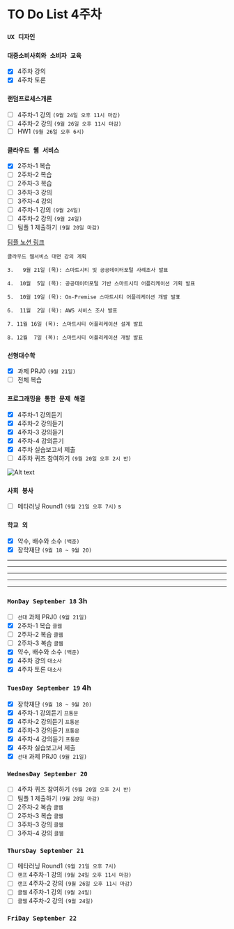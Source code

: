 # TO Do List 4주차

### `UX 디자인` 

### `대중소비사회와 소비자 교육`
- [x] 4주차 강의
- [x] 4주차 토론

### `랜덤프로세스개론`
- [ ] 4주차-1 강의 `(9월 24일 오후 11시 마감)`
- [ ] 4주차-2 강의 `(9월 26일 오후 11시 마감)`
- [ ] HW1 `(9월 26일 오후 6시)`

### `클라우드 웹 서비스`
- [x] 2주차-1 복습
- [ ] 2주차-2 복습
- [ ] 2주차-3 복습 
- [ ] 3주차-3 강의 
- [ ] 3주차-4 강의 
- [ ] 4주차-1 강의 `(9월 24일)`
- [ ] 4주차-2 강의 `(9월 24일)` 
- [ ] 팀플 1 제출하기 `(9월 20일 마감)`

[팀플 노션 링크](https://www.notion.so/Cloud-Web-Service-Team-Project-cb7f98e2e37c43fd98b7937e0d5018c5)
```
클라우드 웹서비스 대면 강의 계획

3.   9월 21일 (목): 스마트시티 및 공공데이터포털 사례조사 발표

4.  10월  5일 (목): 공공데이터포털 기반 스마트시티 어플리케이션 기획 발표

5.  10월 19일 (목): On-Premise 스마트시티 어플리케이션 개발 발표

6.  11월  2일 (목): AWS 서비스 조사 발표

7. 11월 16일 (목): 스마트시티 어플리케이션 설계 발표

8. 12월  7일 (목): 스마트시티 어플리케이션 개발 발표
```

### `선형대수학`
- [x] 과제 PRJ0 `(9월 21일)`
- [ ] 전체 복습

### `프로그래밍을 통한 문제 해결`
- [x] 4주차-1 강의듣기
- [x] 4주차-2 강의듣기
- [x] 4주차-3 강의듣기
- [x] 4주차-4 강의듣기
- [x] 4주차 실습보고서 제출
- [ ] 4주차 퀴즈 참여하기 `(9월 20일 오후 2시 반)`

![Alt text](%E1%84%91%E1%85%B3%E1%84%90%E1%85%A9%E1%86%BC%E1%84%86%E1%85%AE%E1%86%AB%E1%84%80%E1%85%A1%E1%86%BC%E1%84%8B%E1%85%B4%E1%84%80%E1%85%A8%E1%84%92%E1%85%AC%E1%86%A8%E1%84%89%E1%85%A5.png)

### `사회 봉사`
- [ ] 메타러닝 Round1 `(9월 21일 오후 7시)`
s
### `학교 외`
- [x] 약수, 배수와 소수 `(백준)`
- [X] 장학재단 `(9월 18 ~ 9월 20)`

---
---
---
---
---

### `MonDay September 18` 3h
- [ ] `선대` 과제 PRJ0 `(9월 21일)`
- [x] 2주차-1 복습 `클웹`
- [ ] 2주차-2 복습 `클웹`
- [ ] 2주차-3 복습 `클웹`
- [x] 약수, 배수와 소수 `(백준)`
- [x] 4주차 강의 `대소사`
- [x] 4주차 토론 `대소사`

### `TuesDay September 19` 4h
- [x] 장학재단 `(9월 18 ~ 9월 20)`
- [x] 4주차-1 강의듣기  `프통문`
- [x] 4주차-2 강의듣기  `프통문`
- [x] 4주차-3 강의듣기  `프통문`
- [x] 4주차-4 강의듣기  `프통문`
- [x] 4주차 실습보고서 제출
- [x] `선대` 과제 PRJ0 `(9월 21일)`

### `WednesDay September 20`
- [ ] 4주차 퀴즈 참여하기 `(9월 20일 오후 2시 반)`
- [ ] 팀플 1 제출하기 `(9월 20일 마감)`
- [ ] 2주차-2 복습 `클웹`
- [ ] 2주차-3 복습 `클웹`
- [ ] 3주차-3 강의 `클웹`
- [ ] 3주차-4 강의 `클웹`

### `ThursDay September 21`
- [ ] 메타러닝 Round1 `(9월 21일 오후 7시)`
- [ ] `랜프` 4주차-1 강의 `(9월 24일 오후 11시 마감)`
- [ ] `랜프` 4주차-2 강의 `(9월 26일 오후 11시 마감)`
- [ ] `클웹` 4주차-1 강의 `(9월 24일)`
- [ ] `클웹` 4주차-2 강의 `(9월 24일)`

### `FriDay September 22`
